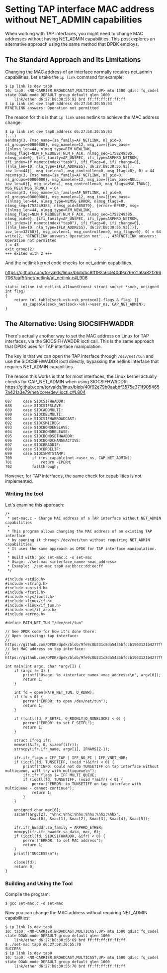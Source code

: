 # Setting TAP interface MAC address without NET_ADMIN capabilities

When working with TAP interfaces, you might need to change MAC addresses without having NET_ADMIN capabilities. This post explores an alternative approach using the same method that DPDK employs.

## The Standard Approach and Its Limitations

Changing the MAC address of an interface normally requires net_admin capabilities. Let's take the `ip link` command
for example:

```
$ ip link ls dev tap0
10: tap0: <NO-CARRIER,BROADCAST,MULTICAST,UP> mtu 1500 qdisc fq_codel state DOWN mode DEFAULT group default qlen 1000
    link/ether d6:27:b8:30:55:92 brd ff:ff:ff:ff:ff:ff
$ ip link set dev tap0 address d6:27:b8:30:55:93
RTNETLINK answers: Operation not permitted
```

The reason for this is that `ip link` uses netlink to achieve the MAC address change:

```
$ ip link set dev tap0 address d6:27:b8:30:55:93
(...)
sendmsg(3, {msg_name={sa_family=AF_NETLINK, nl_pid=0, nl_groups=00000000}, msg_namelen=12, msg_iov=[{iov_base=[{nlmsg_len=44, nlmsg_type=RTM_NEWLINK, nlmsg_flags=NLM_F_REQUEST|NLM_F_ACK, nlmsg_seq=1752249385, nlmsg_pid=0}, {ifi_family=AF_UNSPEC, ifi_type=ARPHRD_NETROM, ifi_index=if_nametoindex("tap0"), ifi_flags=0, ifi_change=0}, [{nla_len=10, nla_type=IFLA_ADDRESS}, d6:27:b8:30:55:93]], iov_len=44}], msg_iovlen=1, msg_controllen=0, msg_flags=0}, 0) = 44
recvmsg(3, {msg_name={sa_family=AF_NETLINK, nl_pid=0, nl_groups=00000000}, msg_namelen=12, msg_iov=[{iov_base=NULL, iov_len=0}], msg_iovlen=1, msg_controllen=0, msg_flags=MSG_TRUNC}, MSG_PEEK|MSG_TRUNC) = 64
recvmsg(3, {msg_name={sa_family=AF_NETLINK, nl_pid=0, nl_groups=00000000}, msg_namelen=12, msg_iov=[{iov_base=[{nlmsg_len=64, nlmsg_type=NLMSG_ERROR, nlmsg_flags=0, nlmsg_seq=1752249385, nlmsg_pid=585879}, {error=-EPERM, msg=[{nlmsg_len=44, nlmsg_type=RTM_NEWLINK, nlmsg_flags=NLM_F_REQUEST|NLM_F_ACK, nlmsg_seq=1752249385, nlmsg_pid=0}, {ifi_family=AF_UNSPEC, ifi_type=ARPHRD_NETROM, ifi_index=if_nametoindex("tap0"), ifi_flags=0, ifi_change=0}, [{nla_len=10, nla_type=IFLA_ADDRESS}, d6:27:b8:30:55:93]]}], iov_len=32768}], msg_iovlen=1, msg_controllen=0, msg_flags=0}, 0) = 64
write(2, "RTNETLINK answers: Operation not"..., 43RTNETLINK answers: Operation not permitted
) = 43
exit_group(2)                           = ?
+++ exited with 2 +++
```

And the netlink kernel code checks for net_admin capabilities.

https://github.com/torvalds/linux/blob/bc9ff192a6c940d9a26e21a0a82f2667067aaf5f/net/netlink/af_netlink.c#L906
```
static inline int netlink_allowed(const struct socket *sock, unsigned int flag)
{
	return (nl_table[sock->sk->sk_protocol].flags & flag) ||
		ns_capable(sock_net(sock->sk)->user_ns, CAP_NET_ADMIN);
}
```

## The Alternative: Using SIOCSIFHWADDR

There's actually another way to set the MAC address on Linux for TAP interfaces, via the SIOCSIFHWADDR ioctl call. This is the same approach that DPDK uses for TAP interface manipulation.

The key is that we can open the TAP interface through `/dev/net/tun` and use the SIOCSIFHWADDR ioctl directly, bypassing the netlink interface that requires NET_ADMIN capabilities.

The reason this works is that for most interfaces, the Linux kernel actually checks for CAP_NET_ADMIN when using SIOCSIFHWADDR:
https://github.com/torvalds/linux/blob/40f92e79b0aabbf3575e371f9054657a421a3e79/net/core/dev_ioctl.c#L804

```
687     case SIOCSIFHWADDR:                                                         
688     case SIOCSIFSLAVE:                                                          
689     case SIOCADDMULTI:                                                          
690     case SIOCDELMULTI:                                                          
691     case SIOCSIFHWBROADCAST:                                                    
692     case SIOCSMIIREG:                                                           
693     case SIOCBONDENSLAVE:                                                       
694     case SIOCBONDRELEASE:                                                       
695     case SIOCBONDSETHWADDR:                                                     
696     case SIOCBONDCHANGEACTIVE:                                                  
697     case SIOCBRADDIF:                                                           
698     case SIOCBRDELIF:                                                           
699     case SIOCSHWTSTAMP:                                                         
700         if (!ns_capable(net->user_ns, CAP_NET_ADMIN))                           
701             return -EPERM;                                                      
702         fallthrough;
```

However, for TAP interfaces, the same check for capabilities is not implemented.

### Writing the tool

Let's examine this approach:

```
/*
 * set-mac.c - Change MAC address of a TAP interface without NET_ADMIN capabilities
 *
 * This program allows changing the MAC address of an existing TAP interface
 * by opening it through /dev/net/tun without requiring NET_ADMIN capabilities.
 * It uses the same approach as DPDK for TAP interface manipulation.
 *
 * Build with: gcc set-mac.c -o set-mac
 * Usage: ./set-mac <interface_name> <mac_address>
 * Example: ./set-mac tap0 aa:bb:cc:dd:ee:ff
 */

#include <stdio.h>
#include <string.h>
#include <unistd.h>
#include <fcntl.h>
#include <sys/ioctl.h>
#include <linux/if.h>
#include <linux/if_tun.h>
#include <net/if_arp.h>
#include <errno.h>

#define PATH_NET_TUN "/dev/net/tun"

// See DPDK code for how it's done there:
// Open (exisitng) tap interface:
// https://github.com/DPDK/dpdk/blob/9fe9c0b231c8da5435bfccb1963121b4277f961c/drivers/net/virtio/virtio_user/vhost_kernel_tap.c#L45
// Set MAC address on tap interface:
// https://github.com/DPDK/dpdk/blob/9fe9c0b231c8da5435bfccb1963121b4277f961c/drivers/net/virtio/virtio_user/vhost_kernel_tap.c#L115

int main(int argc, char *argv[]) {
    if (argc != 3) {
        printf("Usage: %s <interface_name> <mac_address>\n", argv[0]);
        return 1;
    }

    int fd = open(PATH_NET_TUN, O_RDWR);
    if (fd < 0) {
        perror("ERROR: to open /dev/net/tun");
        return 1;
    }

    if (fcntl(fd, F_SETFL, O_RDONLY|O_NONBLOCK) < 0) {
        perror("ERROR: to set F_SETFL");
        return 1;
    }

    struct ifreq ifr;
    memset(&ifr, 0, sizeof(ifr));
    strncpy(ifr.ifr_name, argv[1], IFNAMSIZ-1);
    
    ifr.ifr_flags = IFF_TAP | IFF_NO_PI | IFF_VNET_HDR;
    if (ioctl(fd, TUNSETIFF, (void *)&ifr) < 0) {
        printf("INFO: Could not do TUNSETIFF on tap interface without multiqueue, will try with multiqueue\n");
        ifr.ifr_flags |= IFF_MULTI_QUEUE;
        if (ioctl(fd, TUNSETIFF, (void *)&ifr) < 0) {
            perror("ERROR: to TUNSETIFF on tap interface with multiqueue - cannot continue");
            return 1;
        }
    }

    unsigned char mac[6];
    sscanf(argv[2], "%hhx:%hhx:%hhx:%hhx:%hhx:%hhx", 
           &mac[0], &mac[1], &mac[2], &mac[3], &mac[4], &mac[5]);
    
    ifr.ifr_hwaddr.sa_family = ARPHRD_ETHER;
    memcpy(ifr.ifr_hwaddr.sa_data, mac, 6);
    if (ioctl(fd, SIOCSIFHWADDR, &ifr) < 0) {
        perror("ERROR: to set MAC address");
        return 1;
    }
    printf("SUCCESS\n");

    close(fd);
    return 0;
}
```

### Building and Using the Tool

Compile the program:

```
$ gcc set-mac.c -o set-mac
```

Now you can change the MAC address without requiring NET_ADMIN capabilities:

```
$ ip link ls dev tap0
10: tap0: <NO-CARRIER,BROADCAST,MULTICAST,UP> mtu 1500 qdisc fq_codel state DOWN mode DEFAULT group default qlen 1000
    link/ether d6:27:b8:30:55:69 brd ff:ff:ff:ff:ff:ff
$ ./set-mac tap0 d6:27:b8:30:55:70
SUCCESS
$ ip link ls dev tap0
10: tap0: <NO-CARRIER,BROADCAST,MULTICAST,UP> mtu 1500 qdisc fq_codel state DOWN mode DEFAULT group default qlen 1000
    link/ether d6:27:b8:30:55:70 brd ff:ff:ff:ff:ff:ff
```
